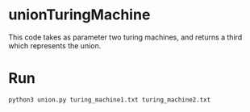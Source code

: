# unionTuringMachine
This code takes as parameter two turing machines, and returns a third which represents the union.

# Run
```
python3 union.py turing_machine1.txt turing_machine2.txt
```

